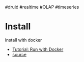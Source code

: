 #druid #realtime #OLAP #timeseries

# Install
install with docker
- [Tutorial: Run with Docker](https://druid.apache.org/docs/latest/tutorials/docker.html)
- [source](https://github.com/apache/druid/blob/25.0.0/distribution/docker)